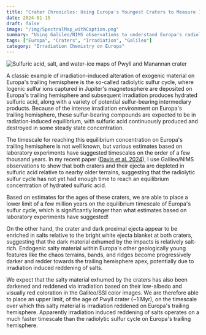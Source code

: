 ```yaml
---
title: "Crater Chronicles: Using Europa's Youngest Craters to Measure Irradiation Timescales"
date: 2024-01-15
draft: false
image: "/img/SpectralMap_withCaption.png"
summary: "Using Galileo/NIMS observations to understand Europa's radiolytic sulfur cycle through crater analysis, revealing that equilibrium timescales are much longer than laboratory estimates suggest."
tags: ["Europa", "Craters", "Irradiation", "Galileo"]
category: "Irradiation Chemistry on Europa"
---
```


![Sulfuric acid, salt, and water-ice maps of Pwyll and Manannan crater](/img/SpectralMap_withCaption.png)

A classic example of irradiation-induced alteration of exogenic material on Europa's trailing hemisphere is the so-called radiolytic sulfur cycle, where Iogenic sulfur ions captured in Jupiter's magnetosphere are deposited on Europa's trailing hemisphere and subsequent irradiation produces hydrated sulfuric acid, along with a variety of potential sulfur-bearing intermediary products. Because of the intense irradiation environment on Europa's trailing hemisphere, these sulfur-bearing compounds are expected to be in radiation-induced equilibrium, with sulfuric acid continuously produced and destroyed in some steady state concentration. 

The timescale for reaching this equilibrium concentration on Europa's trailing hemisphere is not well known, but various estimates based on laboratory experiments have suggested timescales on the order of a few thousand years. In my recent paper ([Davis et al. 2024]()), I use Galileo/NIMS observations to show that both craters and their ejecta are depleted in sulfuric acid relative to nearby older terrains, suggesting that the radiolytic sulfur cycle has not yet had enough time to reach an equilibrium concentration of hydrated sulfuric acid. 

Based on estimates for the ages of these craters, we are able to place a lower limit of a few million years on the equilibrium timescale of Europa's sulfur cycle, which is significantly longer than what estimates based on laboratory experiments have suggested!

On the other hand, the crater and dark proximal ejecta appear to be enriched in salts relative to the bright white ejecta blanket at both craters, suggesting that the dark material exhumed by the impacts is relatively salt-rich. Endogenic salty material within Europa's other geologically young features like the chaos terrains, bands, and ridges become progressively darker and redder towards the trailing hemisphere apex, potentially due to irradiation induced reddening of salts. 

We expect that the salty material exhumed by the craters has also been darkened and reddened via irradiation based on their low-albedo and visually red coloration in the Galileo/SSI color images. We are therefore able to place an upper limit, of the age of Pwyll crater (~1 Myr), on the timescale over which this salty material is irradiation reddened on Europa's trailing hemisphere. Apparently irradiation induced reddening of salts operates on a much faster timescale than the radiolytic sulfur cycle on Europa's trailing hemisphere.